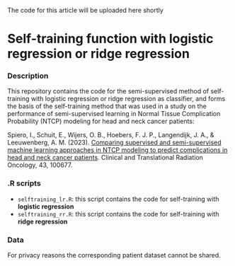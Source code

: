 
The code for this article will be uploaded here shortly 

# Self-training function with logistic regression or ridge regression 

### Description
This repository contains the code for the semi-supervised method of self-training with logistic regression or ridge regression as classifier, and forms the basis of the self-training method that was used in a study on the performance of semi-supervised learning in Normal Tissue Complication Probability (NTCP) modeling for head and neck cancer patients: 

Spiero, I., Schuit, E., Wijers, O. B., Hoebers, F. J. P., Langendijk, J. A., & Leeuwenberg, A. M. (2023). [Comparing supervised and semi-supervised machine learning approaches in NTCP modeling to predict complications in head and neck cancer patients](https://www.sciencedirect.com/science/article/pii/S2405630823001027). Clinical and Translational Radiation Oncology, 43, 100677.

### .R scripts
- `selftraining_lr.R`: this script contains the code for self-training with **logistic regression**
- `selftraining_rr.R`: this script contains the code for self-training with **ridge regression**

### Data
For privacy reasons the corresponding patient dataset cannot be shared.
